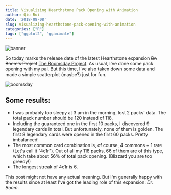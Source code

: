 ```yaml
---
title: Visualizing Hearthstone Pack Opening with Animation
author: Qiu Rui
date: '2018-08-08'
slug: visualizing-hearthstone-pack-opening-with-animation
categories: ["R"]
tags: ["ggplot2", "gganimate"]
---
```


![banner](https://d2q63o9r0h0ohi.cloudfront.net/images/the-boomsday-project/en-us/logo@2x-594fbfd79c1aed5425edef79eee98cee48745379c7cbea19399b81593164a5736362c54c603f15aa9a999d8a5ddd203a064ebd4db78a34e1f2da7122e49f9e77.png)

So today marks the release date of the latest Hearthstone expansion <strike>Dr. Boom's Project</strike> [The Boomsday Project](https://playhearthstone.com/en-us/expansions-adventures/the-boomsday-project). As usual, I've done some pack opening with my pal. But this time, I've also taken down some data and made a simple scatterplot (maybe?) just for fun.

![boomsday](/img/boomsday.gif)

## Some results:

- I was probably too sleepy at 3 am in the morning, lost 2 packs' data. The total pack number should be 120 instead of 118.
- Including the guaranteed one in the first 10 packs, I discovered 9 legendary cards in total. But unfortunately, none of them is golden. The first 8 legendary cards were opened in the first 60 packs. Pretty imbalanced!
- The most common card combination is, of course, 4 commons + 1 rare (Let's call it "4c1r"). Out of all my 118 packs, 66 of them are of this type, which take about 56\% of total pack opening. (Blizzard you are too greedy!)
- The longest streak of 4c1r is 6.

This post might not have any actual meaning. But I'm generally happy with the results since at least I've got the leading role of this expansion: _Dr. Boom_.

